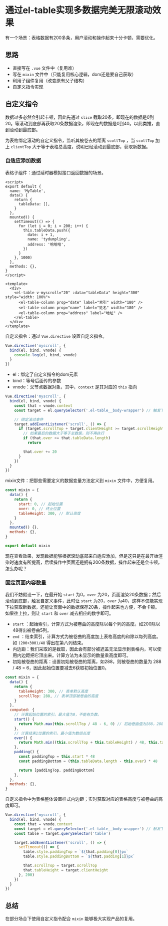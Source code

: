 # 通过el-table实现多数据完美无限滚动效果

有一个场景：表格数据有200多条，用户滚动和操作起来十分卡顿，需要优化。

## 思路

- 直接写在 `.vue` 文件中（复用难）
- 写在 `mixin` 文件中（只能复用核心逻辑，dom还是要自己获取）
- 利用子组件复用（改变原有父子结构）
- 自定义指令实现

## 自定义指令

数据过多必然会引起卡顿，因此先通过 `slice` 截取20条，即现在的数据是0到20。等滚动到底部再获取20条数据渲染，即现在的数据是0到40。以此类推，直到滚动到最底部。

为表格绑定滚动的自定义指令，监听其被卷去的距离 `scollTop` ，当 `scollTop` 加上 `clientTop` 大于等于表格总高度，说明已经滚动到最底部，获取新数据。

### 自适应添加数据

表格子组件：通过延时器模拟接口返回数据的场景。

```vue
<script>
export default {
  name: 'MyTable',
  data() {
    return {
      tableData: [],
    }
  },
  mounted() {
    setTimeout(() => {
      for (let i = 0; i < 200; i++) {
        this.tableData.push({
          date: i + 1,
          name: 'tydumpling',
          address: '哈哈哈',
        })
      }
    }, 1000)
  },
  methods: {},
}
</script>

<template>
  <div>
    <el-table v-myscroll="20" :data="tableData" height="300" style="width: 100%">
      <el-table-column prop="date" label="索引" width="180" />
      <el-table-column prop="name" label="姓名" width="180" />
      <el-table-column prop="address" label="地址" />
    </el-table>
  </div>
</template>
```

自定义指令：通过 `Vue.directive` 设置自定义指令。

```js
Vue.directive('myscroll', {
  bind(el, bind, vnode) {
    console.log(el, bind, vnode)
  }
})
```

- el：绑定了自定义指令的dom元素
- bind：等号后面传的参数
- vnode：父节点数据对象，其中，`context` 是其对应的 `this` 指向

```js
Vue.directive('myscroll', {
  bind(el, bind, vnode) {
    const that = vnode.context
    const target = el.querySelector('.el-table__body-wrapper') // 触发下滑事件的是表格体内容，不包含表格头

    // 绑定滚动事件
    target.addEventListener('scroll', () => {
      if (target.scrollTop + target.clientHeight >= target.scrollHeight) {
        // 如果最后的数据大于等于总数居，则不再执行
        if (that.over >= that.tableData.length)
          return

        that.over += 20
      }
    })
  }
})
```

mixin文件：把那些需要定义的数据变量方法定义到 `mixin` 文件中，方便复用。

```js
const mixin = {
  data() {
    return {
      start: 0, // 起始位置
      over: 0, // 终止位置
      tableHeight: 300, // 默认高度
    }
  },
  mounted() {},
  methods: {},
}

export default mixin
```

现在查看效果，发现数据能够根据滚动底部来自适应添加，但是这只是在最开始渲染时速度有所提高，后续操作中页面还是拥有200条数据，操作起来还是会卡顿。怎么办呢？

### 固定页面内容数量

我们不妨假设一下，在最开始 `start` 为0，`over` 为20，页面渲染20条数据；然后滚动到底部，触发自定义事件，此时让 `start` 为20，`over` 为40，这样不仅能实现下拉获取新数据，还能让页面中的数据保存20条，操作起来也方便，不会卡顿。如果往上拉，则让 `start` 和 `over` 减去相应的数字即可。

- `start` ：起始索引，计算方式为被卷曲的高度除以每个列的高度。如200除以48得出被卷曲5列。
- `end` ：结束索引，计算方式为被卷曲的高度加上表格高度的和除以每列高度。如 `(200+300)/48` 得出在第八列结束。
- 内边距：我们采取的是截取，因此会有部分被遮盖无法显示到表格内，可以使用内边距把它顶出来。计算方法为未显示的数量乘高度即可。
- 初始被卷曲的距离：设置初始被卷曲的距离，如288，则被卷曲的数量为 288 / 48 = 6，因此起始位置要减去6获取初始位置0。

```js
const mixin = {
  data() {
    return {
      tableHeight: 300, // 表单默认高度
      scrollTop: 288, // 表单顶部被卷曲的高度
    }
  },
  computed: {
    // 计算起始位置的索引。最大值为0，不能有负数。
    start() {
      return Math.max(this.scrollTop / 48 - 6, 0) // 初始卷曲值为288，288/48=6
    },
    // 计算结束1位置的索引。最小值为数组长度
    over() {
      return Math.min((this.scrollTop + this.tableHeight) / 48, this.tableData.length)
    },
    padding() {
      const paddingTop = this.start * 48
      const paddingBottom = (this.tableData.length - this.over) * 48

      return [paddingTop, paddingBottom]
    },
  },
  methods: {},
}
```

自定义指令中为表格整体设置样式内边距；实时获取对应的表格高度与被卷曲的高度即可。

```js
Vue.directive('myscroll', {
  bind(el, bind, vnode) {
    const that = vnode.context
    const target = el.querySelector('.el-table__body-wrapper') // 触发下滑事件的是表格体内容，不包含表格头
    const table = target.querySelector('table')

    target.addEventListener('scroll', () => {
      setTimeout(() => {
        table.style.paddingTop = `${that.padding[0]}px`
        table.style.paddingBottom = `${that.padding[1]}px`

        that.scrollTop = target.scrollTop
        that.tableHeight = target.clientHeight
      }, 200)
    })
  }
})
```

## 总结

在部分场合下使用自定义指令配合 `mixin` 能够极大实现产品的复用。

